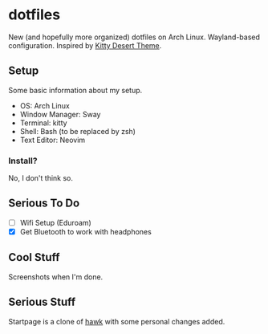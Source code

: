 # dotfiles
New (and hopefully more organized) dotfiles on Arch Linux. Wayland-based configuration. Inspired by [Kitty Desert Theme](https://github.com/dexpota/kitty-themes/blob/master/themes/Desert.conf).

## Setup
Some basic information about my setup.
- OS: Arch Linux
- Window Manager: Sway
- Terminal: kitty
- Shell: Bash (to be replaced by zsh)
- Text Editor: Neovim

### Install?
No, I don't think so.

## Serious To Do
- [ ] Wifi Setup (Eduroam)
- [x] Get Bluetooth to work with headphones

## Cool Stuff
Screenshots when I'm done.

## Serious Stuff
Startpage is a clone of [hawk](https://github.com/itsvs/hawk) with some personal changes added.
